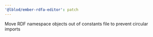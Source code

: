 ```yaml
---
'@lblod/ember-rdfa-editor': patch
---
```


Move RDF namespace objects out of constants file to prevent circular imports
